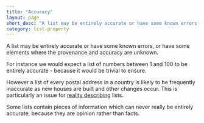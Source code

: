 ```yaml
---
title: "Accuracy"
layout: page
short_desc: "A list may be entirely accurate or have some known errors, or have some elements where the provenance and accuracy are unknown."
category: list-property
---
```


A list may be entirely accurate or have some known errors, or have some elements where the provenance and accuracy are unknown.

For instance we would expect a list of numbers between 1 and 100 to be entirely accurate - because it would be trivial to ensure.

However a list of every postal address in a country is likely to be frequently inaccurate as new houses are built and other changes occur. This is particularly an issue for
<a href="{{ site.baseurl }}/terms/relation-to-reality" class="term">reality describing</a>
lists.

Some lists contain pieces of information which can never really be entirely accurate, because they are opinion rather than facts.
